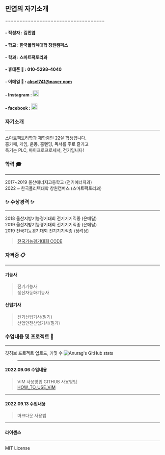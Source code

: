 

## 민엽의 자기소개
===================================

#### - 작성자 : 김민엽
#### - 학교  : 한국폴리텍대학 창원캠퍼스
#### - 학과   : 스마트팩토리과

#### - 휴대폰 :iphone:       : 010-5298-4040
#### - 이메일 :e-mail:       : aksel741@naver.com
#### - Instagram     : [<img src = "https://ifh.cc/g/K3kPv4.jpg" width="20" height = "20">](https://www.instagram.com/yeob_4040)
#### - facebook     : [<img src = "https://ifh.cc/g/z5rz9K.png" width="20" height = "20">](https://www.facebook.com/minyoeb)

### 자기소개 
---------------------------------------
스마트팩토리학과 재학중인 22살 학생입니다.  
홈카페, 게임, 운동, 홈텐딩, 독서를 주로 즐기고   
특기는 PLC, 마이크로프로세서, 전기입니다!   

### 학력 :mortar_board:
---------------------------------------
2017~2019 울산에너지고등학교 (전기에너지과)  
2022 ~    한국폴리텍대학 창원캠퍼스 (스마트팩토리과)  

### :sparkles: 수상경력 :sparkles:
---------------------------------------
2018 울산지방기능경기대회 전기기기직종 (은메달)  
2019 울산지방기능경기대회 전기기기직종 (은메달)  
2019 전국기능경기대회     전기기기직종 (장려상)  
>[전국기능경기대회 CODE](https://github.com/minnyeob/2019gwangjo/blob/main/text)

### 자격증 :clipboard:
---------------------------------------
#### 기능사
>전기기능사  
>생산자동화기능사  

#### 산업기사
>전기산업기사(필기)  
>산업안전산업기사(필기)  


### 수업내용 및 프로젝트 :file_folder: 
---------------------------------------
깃허브 프로젝트 업로드, 커밋 수
![Anurag's GitHub stats](https://github-readme-stats.vercel.app/api?username=anuraghazra&theme=dark&show_icons=true)
>--------------------

#### 2022.09.06 수업내용
>VIM 사용방법
>GITHUB 사용방법  
>[HOW_TO_USE_VIM](https://github.com/minnyeob/vshome/blob/master/class220906.py)
--------------------

#### 2022.09.13 수업내용
>마크다운 사용법
--------------------












#### 라이센스
---------------------------------------
MIT License